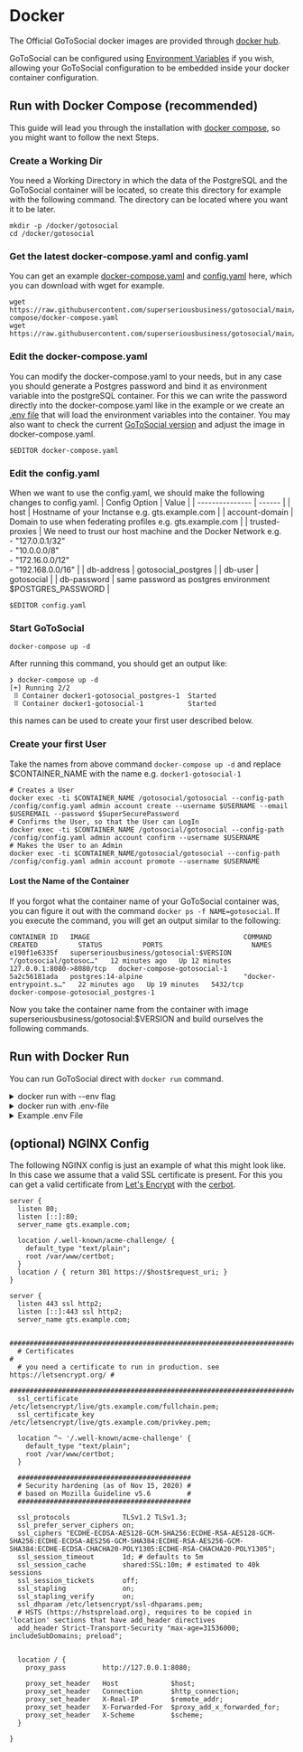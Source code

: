 # Docker

The Official GoToSocial docker images are provided through [docker hub](https://hub.docker.com/r/superseriousbusiness/gotosocial "docker hub gotosocial").

GoToSocial can be configured using [Environment Variables](../configuration/index.md#environment-variables) if you wish, allowing your GoToSocial configuration to be embedded inside your docker container configuration.

## Run with Docker Compose (recommended)
This guide will lead you through the installation with [docker compose](https://docs.docker.com/compose/ "Docker Compose Docs"), so you might want to follow the next Steps.

### Create a Working Dir
You need a Working Directory in which the data of the PostgreSQL and the GoToSocial container will be located, so create this directory for example with the following command. 
The directory can be located where you want it to be later.

```shell
mkdir -p /docker/gotosocial
cd /docker/gotosocial
```
### Get the latest docker-compose.yaml and config.yaml
You can get an example [docker-compose.yaml](../../example/docker-compose/docker-compose.yaml "Example docker-compose.yaml") and [config.yaml](../../example/config.yaml "Example config.yaml") here, which you can download with wget for example.

```shell
wget https://raw.githubusercontent.com/superseriousbusiness/gotosocial/main/example/docker-compose/docker-compose.yaml
wget https://raw.githubusercontent.com/superseriousbusiness/gotosocial/main/example/config.yaml
```

### Edit the docker-compose.yaml
You can modify the docker-compose.yaml to your needs, but in any case you should generate a Postgres password and bind it as environment variable into the postgreSQL container. For this we can write the password directly into the docker-compose.yaml like in the example or we create an [.env file](https://docs.docker.com/compose/environment-variables/#the-env-file "Docker Docs") that will load the environment variables into the container. You may also want to check the current [GoToSocial version](https://github.com/superseriousbusiness/gotosocial/releases) and adjust the image in docker-compose.yaml.

```shell
$EDITOR docker-compose.yaml
```
### Edit the config.yaml
When we want to use the config.yaml, we should make the following changes to config.yaml.
| Config Option   | Value  |
| --------------- | ------ |
| host            | Hostname of your Inctanse e.g. gts.example.com |
| account-domain  | Domain to use when federating profiles e.g. gts.example.com |
| trusted-proxies | We need to trust our host machine and the Docker Network e.g.<br>- "127.0.0.1/32"<br>- "10.0.0.0/8"<br>- "172.16.0.0/12"<br>- "192.168.0.0/16" |
| db-address      | gotosocial_postgres |
| db-user         | gotosocial |
| db-password     | same password as postgres environment $POSTGRES_PASSWORD |

```shell
$EDITOR config.yaml
```
### Start GoToSocial

```shell
docker-compose up -d
```

After running this command, you should get an output like:
```shell
❯ docker-compose up -d
[+] Running 2/2
 ⠿ Container docker1-gotosocial_postgres-1  Started
 ⠿ Container docker1-gotosocial-1           Started
```

this names can be used to create your first user described below.

### Create your first User

Take the names from above command `docker-compose up -d` and replace $CONTAINER_NAME with the name e.g. `docker1-gotosocial-1`

```shell
# Creates a User
docker exec -ti $CONTAINER_NAME /gotosocial/gotosocial --config-path /config/config.yaml admin account create --username $USERNAME --email $USEREMAIL --password $SuperSecurePassword
# Confirms the User, so that the User can LogIn
docker exec -ti $CONTAINER_NAME /gotosocial/gotosocial --config-path /config/config.yaml admin account confirm --username $USERNAME
# Makes the User to an Admin
docker exec -ti $CONTAINER_NAME/gotosocial/gotosocial --config-path /config/config.yaml admin account promote --username $USERNAME
```

#### Lost the Name of the Container
If you forgot what the container name of your GoToSocial container was, you can figure it out with the command `docker ps -f NAME=gotosocial`.
If you execute the command, you will get an output similar to the following:

```shell
CONTAINER ID   IMAGE                                      COMMAND                  CREATED          STATUS          PORTS                      NAMES
e190f1e6335f   superseriousbusiness/gotosocial:$VERSION   "/gotosocial/gotosoc…"   12 minutes ago   Up 12 minutes   127.0.0.1:8080->8080/tcp   docker-compose-gotosocial-1
5a2c56181ada   postgres:14-alpine                         "docker-entrypoint.s…"   22 minutes ago   Up 19 minutes   5432/tcp                   docker-compose-gotosocial_postgres-1
```
Now you take the container name from the container with image superseriousbusiness/gotosocial:$VERSION and build ourselves the following commands.

## Run with Docker Run

You can run GoToSocial direct with `docker run` command.

<details>
  <summary>docker run with --env flag</summary>

```shell
docker run -e GTS_PORT='8080' -e GTS_PROTOCOL='https' -e GTS_TRUSTED_PROXIES='0.0.0.0/0' -e GTS_HOST='gotosocial.example.com' -e GTS_ACCOUNT_DOMAIN='gotosocial.example.com' -e GTS_DB_TYPE='sqlite' -e GTS_DB_ADDRESS='/gotosocial/database/sqlite.db' -e GTS_STORAGE_SERVE_PROTOCOL='https' -e GTS_STORAGE_SERVE_HOST='gotosocial.example.com' -e GTS_STORAGE_SERVE_BASE_PATH='/gotosocial/storage' -e GTS_LETSENCRYPT_ENABLED='false' -v $(pwd)/storage/:/gotosocial/storage/ -v $(pwd)/database/:/gotosocial/database/ -p 127.0.0.1:8080:8080 superseriousbusiness/gotosocial:0.2.0
```

</details>

<details>
  <summary>docker run with .env-file</summary>

```
docker run --env-file ./.env -v $(pwd)/storage/:/gotosocial/storage/ -v $(pwd)/database/:/gotosocial/database/ -p 127.0.0.1:8080:8080 superseriousbusiness/gotosocial:0.2.0
```

</details>

<details>
  <summary>Example .env File</summary>

```shell
$EDITOR .env
```

```
GTS_PORT=8080
GTS_PROTOCOL=https
GTS_TRUSTED_PROXIES=127.0.0.1 # should be the host machine and the Docker Network e.g. "127.0.0.1/32", "10.0.0.0/8", "172.16.0.0/12", "192.168.0.0/16"
GTS_HOST=gotosocial.example.com
GTS_ACCOUNT_DOMAIN=gotosocial.example.com
GTS_DB_TYPE=sqlite
GTS_DB_ADDRESS=/gotosocial/database/sqlite.db
GTS_STORAGE_SERVE_BASE_PATH=/gotosocial/storage
GTS_LETSENCRYPT_ENABLED=false
```
</details>

## (optional) NGINX Config
The following NGINX config is just an example of what this might look like. In this case we assume that a valid SSL certificate is present. For this you can get a valid certificate from [Let's Encrypt](https://letsencrypt.org "Let's Encrypt Homepage") with the [cerbot](https://certbot.eff.org "Certbot's Homepage").

```shell
server {
  listen 80;
  listen [::]:80;
  server_name gts.example.com;

  location /.well-known/acme-challenge/ {
    default_type "text/plain";
    root /var/www/certbot;
  }
  location / { return 301 https://$host$request_uri; }
}

server {
  listen 443 ssl http2;
  listen [::]:443 ssl http2;
  server_name gts.example.com;

  #############################################################################
  # Certificates                                                              #
  # you need a certificate to run in production. see https://letsencrypt.org/ #
  #############################################################################
  ssl_certificate     /etc/letsencrypt/live/gts.example.com/fullchain.pem;
  ssl_certificate_key /etc/letsencrypt/live/gts.example.com/privkey.pem;

  location ^~ '/.well-known/acme-challenge' {
    default_type "text/plain";
    root /var/www/certbot;
  }

  ###########################################
  # Security hardening (as of Nov 15, 2020) #
  # based on Mozilla Guideline v5.6         #
  ###########################################

  ssl_protocols             TLSv1.2 TLSv1.3;
  ssl_prefer_server_ciphers on;
  ssl_ciphers "ECDHE-ECDSA-AES128-GCM-SHA256:ECDHE-RSA-AES128-GCM-SHA256:ECDHE-ECDSA-AES256-GCM-SHA384:ECDHE-RSA-AES256-GCM-SHA384:ECDHE-ECDSA-CHACHA20-POLY1305:ECDHE-RSA-CHACHA20-POLY1305";
  ssl_session_timeout       1d; # defaults to 5m
  ssl_session_cache         shared:SSL:10m; # estimated to 40k sessions
  ssl_session_tickets       off;
  ssl_stapling              on;
  ssl_stapling_verify       on;
  ssl_dhparam /etc/letsencrypt/ssl-dhparams.pem;
  # HSTS (https://hstspreload.org), requires to be copied in 'location' sections that have add_header directives
  add_header Strict-Transport-Security "max-age=31536000; includeSubDomains; preload";


  location / {
    proxy_pass         http://127.0.0.1:8080;

    proxy_set_header   Host             $host;
    proxy_set_header   Connection       $http_connection;
    proxy_set_header   X-Real-IP        $remote_addr;
    proxy_set_header   X-Forwarded-For  $proxy_add_x_forwarded_for;
    proxy_set_header   X-Scheme         $scheme;
  }

}
```
